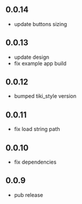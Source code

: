 ## 0.0.14

* update buttons sizing

## 0.0.13

* update design
* fix example app build

## 0.0.12

* bumped tiki_style version

## 0.0.11

* fix load string path

## 0.0.10

* fix dependencies

## 0.0.9

* pub release
